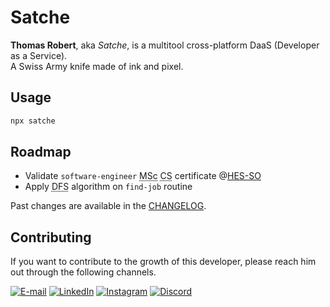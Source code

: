 # Satche

**Thomas Robert**, aka *Satche*, is a multitool cross-platform DaaS (Developer as a Service).<br>
A Swiss Army knife made of ink and pixel.

## Usage

```bash
npx satche
```

## Roadmap

- Validate `software-engineer` <abbr title="Master of Science">MSc</abbr> <abbr title="Computer Science">CS</abbr> certificate @[HES-SO](https://www.hes-so.ch)
- Apply <abbr title="Depth-First Search">DFS</abbr> algorithm on `find-job` routine

Past changes are available in the [CHANGELOG](CHANGELOG.md).

## Contributing

If you want to contribute to the growth of this developer, please reach him out through the following channels.

[![E-mail](https://img.shields.io/badge/info@thomas–robert.ch-5b5d60?style=flat&logo=gmail&logoColor=white)](mailto:info@thomas-robert.ch)
[![LinkedIn](https://img.shields.io/badge/thomas–robert–dev-0077b5?style=flat&logo=LinkedIn&logoColor=white)](https://www.linkedin.com/in/thomas-robert-dev/)
[![Instagram](https://img.shields.io/badge/@satche.ch-dd247d?style=flat&logo=instagram&logoColor=white)](https://instagram.com/satche.ch)
[![Discord](https://img.shields.io/badge/Satche%235901-7982da?style=flat&logo=discord&logoColor=white)](https://discord.com/users/623403349240446986)
